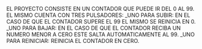 EL PROYECTO CONSISTE EN UN CONTADOR QUE PUEDE IR DEL 0 AL 99. EL MISMO CUENTA CON TRES PULSADORES: 
_UNO PARA SUBIR: EN EL CASO DE QUE EL CONTADOR SUPERE EL 99 EL MISMO SE REINICIA EN 0.
_UNO PARA BAJAR: EN EL CASO DE QUE EL CONTADOR RECIBA UN NUMERO MENOR A CERO ESTE SALTA AUTOMATICAMENTE AL 99.
_UNO PARA REINICIAR: REINICIA EL CONTADOR EN CERO.
